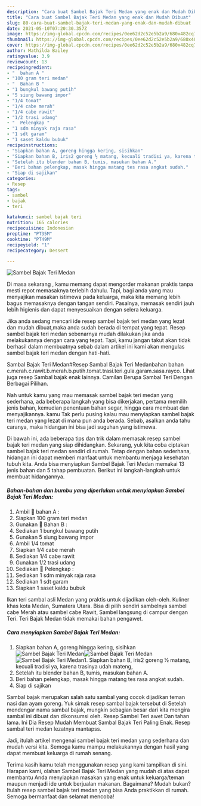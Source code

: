 ```yaml
---
description: "Cara buat Sambel Bajak Teri Medan yang enak dan Mudah Dibuat"
title: "Cara buat Sambel Bajak Teri Medan yang enak dan Mudah Dibuat"
slug: 80-cara-buat-sambel-bajak-teri-medan-yang-enak-dan-mudah-dibuat
date: 2021-05-10T07:20:30.357Z
image: https://img-global.cpcdn.com/recipes/0ee62d2c52e5b2a9/680x482cq70/sambel-bajak-teri-medan-foto-resep-utama.jpg
thumbnail: https://img-global.cpcdn.com/recipes/0ee62d2c52e5b2a9/680x482cq70/sambel-bajak-teri-medan-foto-resep-utama.jpg
cover: https://img-global.cpcdn.com/recipes/0ee62d2c52e5b2a9/680x482cq70/sambel-bajak-teri-medan-foto-resep-utama.jpg
author: Mathilda Bailey
ratingvalue: 3.9
reviewcount: 13
recipeingredient:
- "  bahan A "
- "100 gram teri medan"
- "  Bahan B "
- "1 bungkul bawang putih"
- "5 siung bawang impor"
- "1/4 tomat"
- "1/4 cabe merah"
- "1/4 cabe rawit"
- "1/2 trasi udang"
- "  Pelengkap "
- "1 sdm minyak raja rasa"
- "1 sdt garam"
- "1 saset kaldu bubuk"
recipeinstructions:
- "Siapkan bahan A, goreng hingga kering, sisihkan"
- "Siapkan bahan B, iris2 goreng ½ matang, kecuali tradisi ya, karena trasinya udah mateng,"
- "Setelah itu blender bahan B, tumis, masukan bahan A."
- "Beri bahan pelengkap, masak hingga matang tes rasa angkat sudah."
- "Siap di sajikan"
categories:
- Resep
tags:
- sambel
- bajak
- teri

katakunci: sambel bajak teri 
nutrition: 165 calories
recipecuisine: Indonesian
preptime: "PT35M"
cooktime: "PT49M"
recipeyield: "1"
recipecategory: Dessert

---
```



![Sambel Bajak Teri Medan](https://img-global.cpcdn.com/recipes/0ee62d2c52e5b2a9/680x482cq70/sambel-bajak-teri-medan-foto-resep-utama.jpg)

Di masa  sekarang , kamu memang dapat mengorder makanan praktis tanpa mesti repot memasaknya terlebih dahulu. Tapi, bagi anda yang mau menyajikan masakan istimewa pada keluarga, maka kita memang lebih bagus memasaknya dengan tangan sendiri. Pasalnya, memasak sendiri jauh lebih higienis dan dapat menyesuaikan dengan selera keluarga.

Jika anda sedang mencari ide resep sambel bajak teri medan yang lezat dan mudah dibuat,maka anda sudah berada di tempat yang tepat. Resep sambel bajak teri medan  sebenarnya mudah dilakukan jika anda melakukannya dengan cara yang tepat. Tapi, kamu jangan takut akan tidak berhasil dalam membuatnya 
sebab dalam artikel ini kami akan mengulas sambel bajak teri medan dengan hati-hati.  

Sambal Bajak Teri Medan#Resep Sambal Bajak Teri Medanbahan bahan c.merah.c.rawit.b.merah.b.putih.tomat.trasi.teri.gula.garam.sasa.rayco. Lihat juga resep Sambal bajak enak lainnya. Camilan Berupa Sambal Teri Dengan Berbagai Pilihan.

Nah untuk kamu yang mau memasak sambel bajak teri medan yang sederhana, ada beberapa langkah yang bisa dikerjakan, pertama memilih jenis bahan, kemudian penentuan bahan segar, hingga cara membuat dan menyajikannya. kamu Tak perlu pusing kalau mau menyiapkan sambel bajak teri medan yang lezat di mana pun anda berada. Sebab, asalkan anda  tahu caranya, maka hidangan ini bisa jadi suguhan yang istimewa.

Di bawah ini, ada beberapa tips dan trik dalam memasak resep sambel bajak teri medan yang siap dihidangkan. Sekarang, yuk kita coba ciptakan sambel bajak teri medan sendiri di rumah. Tetap dengan bahan sederhana, hidangan ini dapat memberi manfaat untuk membantu menjaga kesehatan tubuh kita. Anda bisa menyiapkan Sambel Bajak Teri Medan memakai 13 jenis bahan dan 5 tahap pembuatan. Berikut ini langkah-langkah untuk membuat hidangannya.

<!--inarticleads1-->

##### Bahan-bahan dan bumbu yang diperlukan untuk menyiapkan Sambel Bajak Teri Medan:

1. Ambil  🍣 bahan A :
1. Siapkan 100 gram teri medan
1. Gunakan  🌰 Bahan B :
1. Sediakan 1 bungkul bawang putih
1. Gunakan 5 siung bawang impor
1. Ambil 1/4 tomat
1. Siapkan 1/4 cabe merah
1. Sediakan 1/4 cabe rawit
1. Gunakan 1/2 trasi udang
1. Sediakan  🌯 Pelengkap :
1. Sediakan 1 sdm minyak raja rasa
1. Sediakan 1 sdt garam
1. Siapkan 1 saset kaldu bubuk


Ikan teri sambal asli Medan yang praktis untuk dijadikan oleh-oleh. Kuliner khas kota Medan, Sumatera Utara. Bisa di pilih sendiri sambelnya sambel cabe Merah atau sambel cabe Rawit, Sambel langsung di campur dengan Teri. Teri Bajak Medan tidak memakai bahan pengawet. 

<!--inarticleads2-->

##### Cara menyiapkan Sambel Bajak Teri Medan:

1. Siapkan bahan A, goreng hingga kering, sisihkan
<img src="https://img-global.cpcdn.com/steps/7c1b24233fc14bb4/160x128cq70/sambel-bajak-teri-medan-langkah-memasak-1-foto.jpg" alt="Sambel Bajak Teri Medan"><img src="https://img-global.cpcdn.com/steps/5ae2fad6bf9524db/160x128cq70/sambel-bajak-teri-medan-langkah-memasak-1-foto.jpg" alt="Sambel Bajak Teri Medan"><img src="https://img-global.cpcdn.com/steps/98467af513d924da/160x128cq70/sambel-bajak-teri-medan-langkah-memasak-1-foto.jpg" alt="Sambel Bajak Teri Medan">1. Siapkan bahan B, iris2 goreng ½ matang, kecuali tradisi ya, karena trasinya udah mateng,
1. Setelah itu blender bahan B, tumis, masukan bahan A.
1. Beri bahan pelengkap, masak hingga matang tes rasa angkat sudah.
1. Siap di sajikan


Sambal bajak merupakan salah satu sambal yang cocok dijadikan teman nasi dan ayam goreng. Yuk simak resep sambal bajak tersebut di Setelah mendengar nama sambal bajak, mungkin sebagian besar dari kita mengira sambal ini dibuat dan dikonsumsi oleh. Resep Sambel Teri awet Dan tahan lama. Ini Dia Resep Mudah Membuat Sambal Bajak Teri Paling Enak. Resep sambal teri medan lezatnya mantapss. 

Jadi, itulah artikel mengenai  sambel bajak teri medan  yang sederhana dan mudah versi kita. Semoga kamu mampu melakukannya dengan hasil yang dapat membuat keluarga di rumah senang. 

Terima kasih kamu telah menggunakan resep yang kami tampilkan di sini. Harapan kami, olahan  Sambel Bajak Teri Medan yang mudah di atas dapat membantu Anda menyiapkan masakan yang enak untuk keluarga/teman maupun menjadi ide untuk berjualan makanan. Bagaimana? Mudah bukan? Itulah resep sambel bajak teri medan yang bisa Anda praktikkan di rumah. Semoga bermanfaat dan selamat mencoba!

